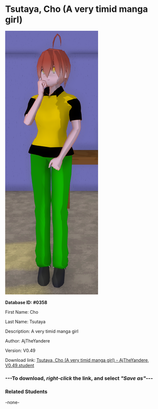 # Tsutaya, Cho (A very timid manga girl)

<img src="../../Files/Images/Tsutaya, Cho (A very timid manga girl).png" title="Tsutaya, Cho (A very timid manga girl) - AjTheYandere, V0.49">

**Database ID: #0358**

First Name: Cho

Last Name: Tsutaya

Description: A very timid manga girl

Author: AjTheYandere

Version: V0.49

Download link: <a href="https://raw.githubusercontent.com/Arbiter1223/Daigaku-Gurashi-Custom-Students/master/Files/Student%20Files/Tsutaya%2C%20Cho%20(A%20very%20timid%20manga%20girl)%20-%20AjTheYandere%2C%20V0.49.student">Tsutaya, Cho (A very timid manga girl) - AjTheYandere, V0.49.student</a>

### ---**To download, _right-click_ the link, and select _"Save as"_**---

### Related Students

-none-
